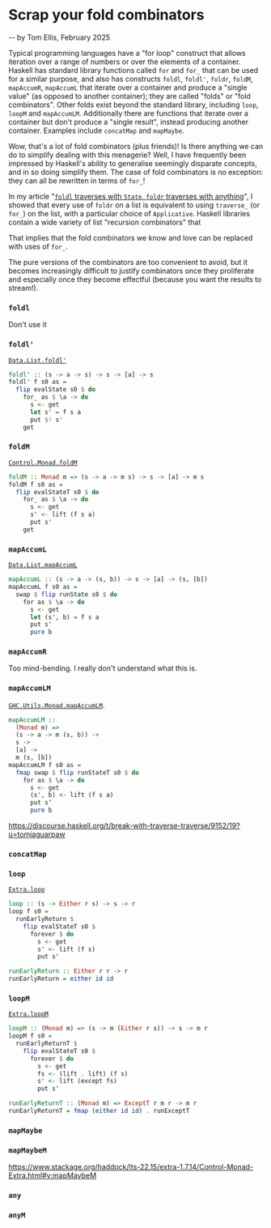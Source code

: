 # Scrap your fold combinators

-- by Tom Ellis, February 2025

Typical programming languages have a "for loop" construct that allows
iteration over a range of numbers or over the elements of a container.
Haskell has standard library functions called `for` and `for_` that
can be used for a similar purpose, and also has constructs `foldl`,
`foldl'`, `foldr`, `foldM`, `mapAccumR`, `mapAccumL` that iterate over
a container and produce a "single value" (as opposed to another
container); they are called "folds" or "fold combinators".  Other
folds exist beyond the standard library, including `loop`, `loopM` and
`mapAccumLM`.  Additionally there are functions that iterate over a
container but don't produce a "single result", instead producing
another container. Examples include `concatMap` and `mapMaybe`.

Wow, that's a lot of fold combinators (plus friends)! Is there
anything we can do to simplify dealing with this menagerie?  Well, I
have frequently been impressed by Haskell's ability to generalise
seemingly disparate concepts, and in so doing simplify them. The case
of fold combinators is no exception: they can all be rewritten in
terms of `for_`!




In my article "[`foldl` traverses with `State`, `foldr` traverses with
anything](../foldl-traverses-state-foldr-traverses-anything/)", I
showed that every use of `foldr` on a list is equivalent to using
`traverse_` (or `for_`) on the list, with a particular choice of
`Applicative`.  Haskell libraries contain a wide variety of list
"recursion combinators" that 

That implies that the fold combinators we know and love can be
replaced with uses of `for_`.

The pure versions of the combinators are too convenient to avoid, but
it becomes increasingly difficult to justify combinators once they
proliferate and especially once they become effectful (because you
want the results to stream!).

### `foldl`

Don't use it

### `foldl'`

[`Data.List.foldl'`](https://hackage.haskell.org/package/base-4.19.1.0/docs/Data-List.html#v:foldl-39-)

```.hs
foldl' :: (s -> a -> s) -> s -> [a] -> s
foldl' f s0 as =
  flip evalState s0 $ do
    for_ as $ \a -> do
      s <- get
      let s' = f s a
      put $! s'
    get
```

### `foldM`

[`Control.Monad.foldM`](https://hackage.haskell.org/package/base-4.19.1.0/docs/Control-Monad.html#v:foldM)

```.hs
foldM :: Monad m => (s -> a -> m s) -> s -> [a] -> m s
foldM f s0 as =
  flip evalStateT s0 $ do
    for_ as $ \a -> do
      s <- get
      s' <- lift (f s a)
      put s'
    get
```

### `mapAccumL`

[`Data.List.mapAccumL`](https://hackage.haskell.org/package/base-4.19.1.0/docs/Data-List.html#v:mapAccumL)

```.hs
mapAccumL :: (s -> a -> (s, b)) -> s -> [a] -> (s, [b])
mapAccumL f s0 as =
  swap $ flip runState s0 $ do
    for as $ \a -> do
      s <- get
      let (s', b) = f s a
      put s'
      pure b
```

### `mapAccumR`

Too mind-bending.  I really don't understand what this is.

### `mapAccumLM`

[`GHC.Utils.Monad.mapAccumLM`](https://www.stackage.org/haddock/lts-22.14/ghc-9.6.4/GHC-Utils-Monad.html#v:mapAccumLM).

```.hs
mapAccumLM ::
  (Monad m) =>
  (s -> a -> m (s, b)) ->
  s ->
  [a] ->
  m (s, [b])
mapAccumLM f s0 as =
  fmap swap $ flip runStateT s0 $ do
    for as $ \a -> do
      s <- get
      (s', b) <- lift (f s a)
      put s'
      pure b
```

<https://discourse.haskell.org/t/break-with-traverse-traverse/9152/19?u=tomjaguarpaw>

### `concatMap`



### `loop`

[`Extra.loop`](https://hackage.haskell.org/package/extra-1.7.14/docs/Extra.html#v:loop)

```.hs
loop :: (s -> Either r s) -> s -> r
loop f s0 =
  runEarlyReturn $
    flip evalStateT s0 $
      forever $ do
        s <- get
        s' <- lift (f s)
        put s'

runEarlyReturn :: Either r r -> r
runEarlyReturn = either id id
```

### `loopM`

[`Extra.loopM`](https://hackage.haskell.org/package/extra-1.7.14/docs/Extra.html#v:loopM)

```.hs
loopM :: (Monad m) => (s -> m (Either r s)) -> s -> m r
loopM f s0 =
  runEarlyReturnT $
    flip evalStateT s0 $
      forever $ do
        s <- get
        fs <- (lift . lift) (f s)
        s' <- lift (except fs)
        put s'

runEarlyReturnT :: (Monad m) => ExceptT r m r -> m r
runEarlyReturnT = fmap (either id id) . runExceptT
```


### `mapMaybe`

### `mapMaybeM`

<https://www.stackage.org/haddock/lts-22.15/extra-1.7.14/Control-Monad-Extra.html#v:mapMaybeM>

### `any`

### `anyM`
